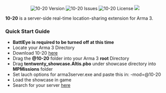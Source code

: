 <p align="center">
    <img src="https://img.shields.io/badge/Version-v0.1.1-blue.svg?style=flat-square" alt="10-20 Version">
    <img src="https://img.shields.io/badge/Issues-0-green.svg?style=flat-square" alt="10-20 Issues">
    <img src="https://img.shields.io/badge/License-WTFPL-orange.svg?style=flat-square" alt="10-20 License">
    <img src="https://img.shields.io/badge/build-passing-brightgreen.svg?style=flat-square" alter="10-20 Build Status">
</p>

**10-20** is a server-side real-time location-sharing extension for Arma 3.

### Quick Start Guide

- **BattlEye is required to be turned off at this time**
- Locate your Arma 3 Directory
- Download 10-20 <a href="https://github.com/Qxxcn/10-20/archive/master.zip">here</a> 
- Drag the **@10-20** folder into your Arma 3 **root** Directory
- Drag **tentwenty_showcase.Altis.pbo** under showcase directory into **MPMissions** folder
- Set lauch options for arma3server.exe and paste this in: -mod=@10-20
- Load the showcase in game
- Search for your server <a href="http://dotnetcook.net/altismap.html">here</a>